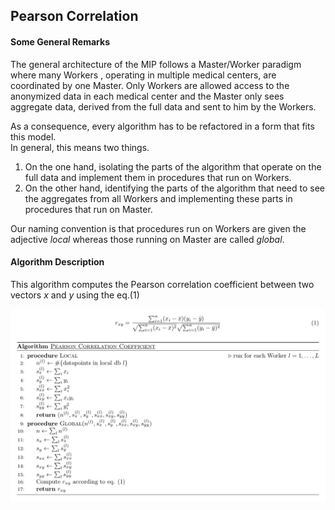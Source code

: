 ## Pearson Correlation

#### Some General Remarks

The general architecture of the MIP follows a Master/Worker paradigm where many Workers
, operating in multiple medical centers, are coordinated by one Master. Only Workers 
are allowed access to the anonymized data in each medical center and the Master only 
sees aggregate data, derived from the full data and sent to him by the Workers.

As a consequence, every algorithm has to be refactored in a form that fits this model.  
In general, this means two things. 
1. On the one hand, isolating the parts of the algorithm that operate on the full data 
and implement them in procedures that run on Workers.  
2. On the other hand, identifying the parts of the algorithm that need to see the 
aggregates from all Workers and implementing these parts in procedures that run on 
Master.

Our naming convention is that procedures run on Workers are given the adjective _local_
whereas those running on Master are called _global_.

#### Algorithm Description

This algorithm computes the Pearson correlation coefficient between two vectors *x* and 
*y* using the eq.(1)

![pseudo](pseudocode.png)


